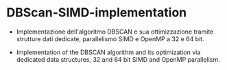# DBScan-SIMD-implementation

- Implementazione dell'algoritmo DBSCAN e sua ottimizzazione tramite strutture dati dedicate, parallelismo SIMD e OpenMP a 32 e 64 bit.

- Implementation of the DBSCAN algorithm and its optimization via dedicated data structures, 32 and 64 bit SIMD and OpenMP parallelism.

